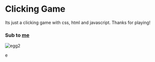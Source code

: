 # Clicking Game

Its just a clicking game with css, html and javascript.
Thanks for playing!


### Sub to [me](https://www.youtube.com/channel/UC96sIrmIrJDEkBD8KHw9mmQ)

















































![egg2](https://user-images.githubusercontent.com/98622321/156939323-d21d3396-3bf7-4aeb-a073-86263c732f25.png)






e
